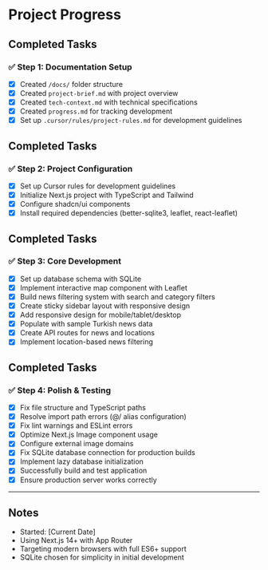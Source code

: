 # Project Progress

## Completed Tasks

### ✅ Step 1: Documentation Setup
- [x] Created `/docs/` folder structure
- [x] Created `project-brief.md` with project overview
- [x] Created `tech-context.md` with technical specifications
- [x] Created `progress.md` for tracking development
- [x] Set up `.cursor/rules/project-rules.md` for development guidelines

## Completed Tasks

### ✅ Step 2: Project Configuration
- [x] Set up Cursor rules for development guidelines
- [x] Initialize Next.js project with TypeScript and Tailwind
- [x] Configure shadcn/ui components
- [x] Install required dependencies (better-sqlite3, leaflet, react-leaflet)

## Completed Tasks

### ✅ Step 3: Core Development
- [x] Set up database schema with SQLite
- [x] Implement interactive map component with Leaflet
- [x] Build news filtering system with search and category filters
- [x] Create sticky sidebar layout with responsive design
- [x] Add responsive design for mobile/tablet/desktop
- [x] Populate with sample Turkish news data
- [x] Create API routes for news and locations
- [x] Implement location-based news filtering

## Completed Tasks

### ✅ Step 4: Polish & Testing
- [x] Fix file structure and TypeScript paths
- [x] Resolve import path errors (@/ alias configuration)
- [x] Fix lint warnings and ESLint errors
- [x] Optimize Next.js Image component usage
- [x] Configure external image domains
- [x] Fix SQLite database connection for production builds
- [x] Implement lazy database initialization
- [x] Successfully build and test application
- [x] Ensure production server works correctly

---

## Notes
- Started: [Current Date]
- Using Next.js 14+ with App Router
- Targeting modern browsers with full ES6+ support
- SQLite chosen for simplicity in initial development